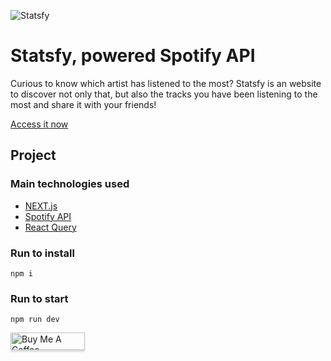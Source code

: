![Statsfy](https://i.imgur.com/sIZOR6s.png "Statsfy")

# Statsfy, powered Spotify API

Curious to know which artist has listened to the most? Statsfy is an website to discover not only that, but also the tracks you have been listening to the most and share it with your friends!

[Access it now](https://www.statsfy.app)

## Project

### Main technologies used

- [NEXT.js](https://nextjs.org/)
- [Spotify API](https://developer.spotify.com/documentation/web-api)
- [React Query](https://tanstack.com/query/v3/)

### Run to install

```
npm i
```

### Run to start

```
npm run dev
```

<a href="https://www.buymeacoffee.com/belmirofss" target="_blank"><img src="https://www.buymeacoffee.com/assets/img/custom_images/orange_img.png" alt="Buy Me A Coffee" style="height: 28px !important;width: 119px !important;box-shadow: 0px 3px 2px 0px rgba(190, 190, 190, 0.5) !important;-webkit-box-shadow: 0px 3px 2px 0px rgba(190, 190, 190, 0.5) !important;" ></a>
